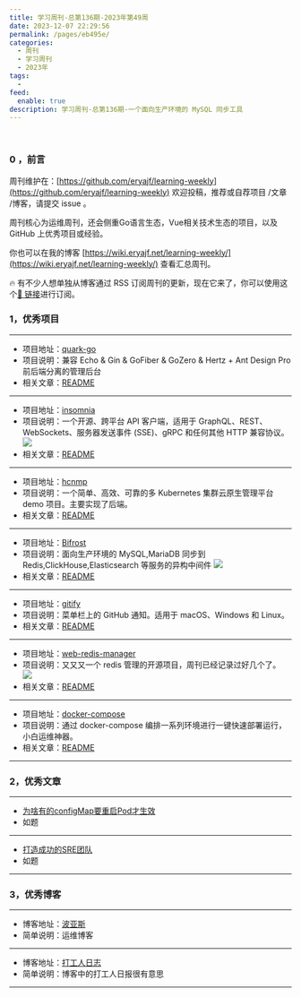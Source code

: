 ```yaml
---
title: 学习周刊-总第136期-2023年第49周
date: 2023-12-07 22:29:56
permalink: /pages/eb495e/
categories:
  - 周刊
  - 学习周刊
  - 2023年
tags:
  -
feed:
  enable: true
description: 学习周刊-总第136期-一个面向生产环境的 MySQL 同步工具
---
```


<br><ArticleTopAd></ArticleTopAd>

### 0 ，前言

周刊维护在：[https://github.com/eryajf/learning-weekly](https://github.com/eryajf/learning-weekly)  欢迎投稿，推荐或自荐项目 /文章 /博客，请提交 issue 。

周刊核心为运维周刊，还会侧重Go语言生态，Vue相关技术生态的项目，以及 GitHub 上优秀项目或经验。

你也可以在我的博客 [https://wiki.eryajf.net/learning-weekly/](https://wiki.eryajf.net/learning-weekly/) 查看汇总周刊。

🔥 有不少人想单独从博客通过 RSS 订阅周刊的更新，现在它来了，你可以使用这个[🔗 链接](https://wiki.eryajf.net/learning-weekly.xml)进行订阅。

### 1，优秀项目

---
- 项目地址：[quark-go](https://github.com/quarkcms/quark-go)
- 项目说明：兼容 Echo & Gin & GoFiber & GoZero & Hertz + Ant Design Pro 前后端分离的管理后台
- 相关文章：[README](https://github.com/quarkcms/quark-go#readme)
---
- 项目地址：[insomnia](https://github.com/Kong/insomnia)
- 项目说明：一个开源、跨平台 API 客户端，适用于 GraphQL、REST、WebSockets、服务器发送事件 (SSE)、gRPC 和任何其他 HTTP 兼容协议。
  ![](https://t.eryajf.net/imgs/2023/11/1700749446747.png)
- 相关文章：[README](https://github.com/Kong/insomnia#readme)
---
- 项目地址：[hcnmp](https://github.com/helen-frank/hcnmp)
- 项目说明：一个简单、高效、可靠的多 Kubernetes 集群云原生管理平台 demo 项目。主要实现了后端。
- 相关文章：[README](https://github.com/helen-frank/hcnmp/blob/main/docs/READMD_cn.md)
---
- 项目地址：[Bifrost](https://github.com/brokercap/Bifrost)
- 项目说明：面向生产环境的 MySQL,MariaDB 同步到 Redis,ClickHouse,Elasticsearch 等服务的异构中间件
  ![](https://t.eryajf.net/imgs/2023/11/1700750528960.png)
- 相关文章：[README](https://github.com/brokercap/Bifrost#readme)
---
- 项目地址：[gitify](https://github.com/gitify-app/gitify)
- 项目说明：菜单栏上的 GitHub 通知。适用于 macOS、Windows 和 Linux。
- 相关文章：[README](https://github.com/gitify-app/gitify#readme)
---
- 项目地址：[web-redis-manager](https://github.com/xiusin/web-redis-manager)
- 项目说明：又又又一个 redis 管理的开源项目，周刊已经记录过好几个了。
  ![](https://t.eryajf.net/imgs/2023/11/1700841648725.png)
- 相关文章：[README](https://github.com/xiusin/web-redis-manager#readme)
---
- 项目地址：[docker-compose](https://github.com/zhengqingya/docker-compose)
- 项目说明：通过 docker-compose 编排一系列环境进行一键快速部署运行，小白运维神器。
- 相关文章：[README](https://github.com/zhengqingya/docker-compose#readme)
---
### 2，优秀文章

---
- [为啥有的configMap要重启Pod才生效](https://mp.weixin.qq.com/s/66VMZDB3cZx3vFFRKo7qzg)
- 如题
---
- [打造成功的SRE团队](https://mp.weixin.qq.com/s/QBAZhmMq_4tGJZNYMOolJQ)
- 如题
---
### 3，优秀博客

---
- 博客地址：[波亚斯](https://poyais.cn/)
- 简单说明：运维博客
---
- 博客地址：[打工人日志](https://www.jobcher.com/)
- 简单说明：博客中的打工人日报很有意思
---


<br><ArticleTopAd></ArticleTopAd>
